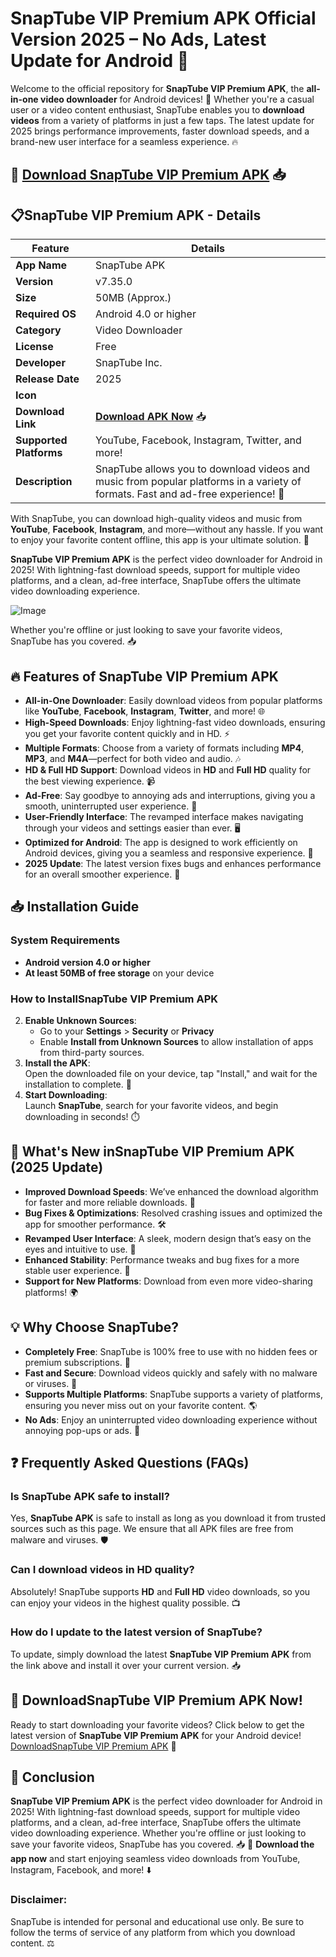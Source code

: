 #  SnapTube VIP Premium APK Official Version 2025 – No Ads, Latest Update for Android 📱 
Welcome to the official repository for **SnapTube VIP Premium APK**, the **all-in-one video downloader** for Android devices! 🚀 Whether you're a casual user or a video content enthusiast, SnapTube enables you to **download videos** from a variety of platforms in just a few taps. The latest update for 2025 brings performance improvements, faster download speeds, and a brand-new user interface for a seamless experience. 🔥
## 🌟 [**Download SnapTube VIP Premium APK**](https://apkbros.com/snaptube-apk/) 📥  
## 📋SnapTube VIP Premium APK - Details

| **Feature**         | **Details**                                      |
|---------------------|--------------------------------------------------|
| **App Name**        | SnapTube APK                                     |
| **Version**         | v7.35.0                                          |
| **Size**            | 50MB (Approx.)                                   |
| **Required OS**     | Android 4.0 or higher                            |
| **Category**        | Video Downloader                                 |
| **License**         | Free                                            |
| **Developer**       | SnapTube Inc.                                    |
| **Release Date**    | 2025                                             |
| **Icon**            | |
| **Download Link**   | [**Download APK Now**](https://apkbros.com/snaptube-apk/) 📥|
| **Supported Platforms** | YouTube, Facebook, Instagram, Twitter, and more! |
| **Description**     | SnapTube allows you to download videos and music from popular platforms in a variety of formats. Fast and ad-free experience! 🚀 |

With SnapTube, you can download high-quality videos and music from **YouTube**, **Facebook**, **Instagram**, and more—without any hassle. If you want to enjoy your favorite content offline, this app is your ultimate solution. 📲

**SnapTube VIP Premium APK** is the perfect video downloader for Android in 2025! With lightning-fast download speeds, support for multiple video platforms, and a clean, ad-free interface, SnapTube offers the ultimate video downloading experience.

![Image](https://github.com/user-attachments/assets/9921bec7-1178-4276-8928-e9d0f2ca4ce2)

Whether you're offline or just looking to save your favorite videos, SnapTube has you covered. 📥
## 🔥 Features of SnapTube VIP Premium APK

- **All-in-One Downloader**: Easily download videos from popular platforms like **YouTube**, **Facebook**, **Instagram**, **Twitter**, and more! 🌐
- **High-Speed Downloads**: Enjoy lightning-fast video downloads, ensuring you get your favorite content quickly and in HD. ⚡
- **Multiple Formats**: Choose from a variety of formats including **MP4**, **MP3**, and **M4A**—perfect for both video and audio. 🎶
- **HD & Full HD Support**: Download videos in **HD** and **Full HD** quality for the best viewing experience. 📹
- **Ad-Free**: Say goodbye to annoying ads and interruptions, giving you a smooth, uninterrupted user experience. 🙌
- **User-Friendly Interface**: The revamped interface makes navigating through your videos and settings easier than ever. 🖥️
- **Optimized for Android**: The app is designed to work efficiently on Android devices, giving you a seamless and responsive experience. 📱
- **2025 Update**: The latest version fixes bugs and enhances performance for an overall smoother experience. 🚀
## 📥 Installation Guide
### System Requirements
- **Android version 4.0 or higher**
- **At least 50MB of free storage** on your device
### How to InstallSnapTube VIP Premium APK   
2. **Enable Unknown Sources**:  
   - Go to your **Settings** > **Security** or **Privacy**  
   - Enable **Install from Unknown Sources** to allow installation of apps from third-party sources.
3. **Install the APK**:  
   Open the downloaded file on your device, tap "Install," and wait for the installation to complete. 🎉
4. **Start Downloading**:  
   Launch **SnapTube**, search for your favorite videos, and begin downloading in seconds! ⏱️
## 🔧 What's New inSnapTube VIP Premium APK (2025 Update)
- **Improved Download Speeds**: We’ve enhanced the download algorithm for faster and more reliable downloads. 💨
- **Bug Fixes & Optimizations**: Resolved crashing issues and optimized the app for smoother performance. 🛠️
- **Revamped User Interface**: A sleek, modern design that’s easy on the eyes and intuitive to use. 🎨
- **Enhanced Stability**: Performance tweaks and bug fixes for a more stable user experience. 🌟
- **Support for New Platforms**: Download from even more video-sharing platforms! 🌍
## 💡 Why Choose SnapTube?
- **Completely Free**: SnapTube is 100% free to use with no hidden fees or premium subscriptions. 💸
- **Fast and Secure**: Download videos quickly and safely with no malware or viruses. 🔐
- **Supports Multiple Platforms**: SnapTube supports a variety of platforms, ensuring you never miss out on your favorite content. 🌎
- **No Ads**: Enjoy an uninterrupted video downloading experience without annoying pop-ups or ads. 🚫
## ❓ Frequently Asked Questions (FAQs)
### Is SnapTube APK safe to install?
Yes, **SnapTube APK** is safe to install as long as you download it from trusted sources such as this page. We ensure that all APK files are free from malware and viruses. 🛡️
### Can I download videos in HD quality?
Absolutely! SnapTube supports **HD** and **Full HD** video downloads, so you can enjoy your videos in the highest quality possible. 📺
### How do I update to the latest version of SnapTube?
To update, simply download the latest **SnapTube VIP Premium APK** from the link above and install it over your current version. 📥
## 📎 DownloadSnapTube VIP Premium APK Now!
Ready to start downloading your favorite videos? Click below to get the latest version of **SnapTube VIP Premium APK** for your Android device!
[DownloadSnapTube VIP Premium APK](https://apkbros.com/snaptube-apk/) 🚀
## 💬 Conclusion
**SnapTube VIP Premium APK** is the perfect video downloader for Android in 2025! With lightning-fast download speeds, support for multiple video platforms, and a clean, ad-free interface, SnapTube offers the ultimate video downloading experience. Whether you're offline or just looking to save your favorite videos, SnapTube has you covered. 📥
🔗 **Download the app now** and start enjoying seamless video downloads from YouTube, Instagram, Facebook, and more! ⬇️
### Disclaimer:
SnapTube is intended for personal and educational use only. Be sure to follow the terms of service of any platform from which you download content. ⚖️

